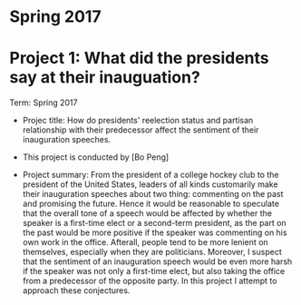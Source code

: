 # Spring 2017
# Project 1: What did the presidents say at their inauguation?

Term: Spring 2017

+ Projec title: How do presidents' reelection status and partisan relationship with their predecessor affect the sentiment of their inauguration speeches.
+ This project is conducted by [Bo Peng]

+ Project summary: From the president of a college hockey club to the president of the United States, leaders of all kinds customarily make their inauguration speeches about two thing: commenting on the past and promising the future. Hence it would be reasonable to speculate that the overall tone of a speech would be affected by whether the speaker is a first-time elect or a second-term president, as the part on the past would be more positive if the speaker was commenting on his own work in the office. Afterall, people tend to be more lenient on themselves, especially when they are politicians. Moreover, I suspect that the sentiment of an inauguration speech would be even more harsh if the speaker was not only a first-time elect, but also taking the office from a predecessor of the opposite party. In this project I attempt to approach these conjectures.